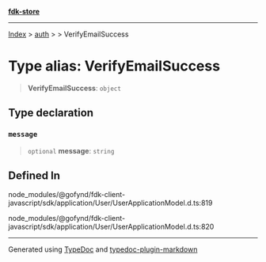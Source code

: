 [**fdk-store**](../../../README.md)
***

[Index](../../../API.md) > [auth](../../README.md) > [<internal>](../README.md) > VerifyEmailSuccess

# Type alias: VerifyEmailSuccess

> **VerifyEmailSuccess**: `object`

## Type declaration

### `message`

> `optional` **message**: `string`

## Defined In

node\_modules/@gofynd/fdk-client-javascript/sdk/application/User/UserApplicationModel.d.ts:819

node\_modules/@gofynd/fdk-client-javascript/sdk/application/User/UserApplicationModel.d.ts:820

***
Generated using [TypeDoc](https://typedoc.org/) and [typedoc-plugin-markdown](https://www.npmjs.com/package/typedoc-plugin-markdown)
